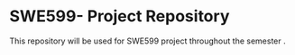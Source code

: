 # SWE599- Project Repository 

This repository will be used for SWE599 project throughout the semester . 
